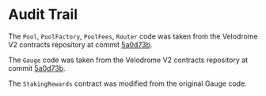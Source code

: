 # Audit Trail

The `Pool`, `PoolFactory`, `PoolFees`, `Router` code was taken from the Velodrome V2
contracts repository at commit [5a0d73b](https://github.com/velodrome-finance/contracts/commit/5a0d73b052c42f7f746cc07c922e15ac7549e4c7). 

The `Gauge` code was taken from the Velodrome V2 contracts repository at commit [5a0d73b](https://github.com/velodrome-finance/contracts/commit/5a0d73b052c42f7f746cc07c922e15ac7549e4c7). 

The `StakingRewards` contract was modified from the original Gauge code.
